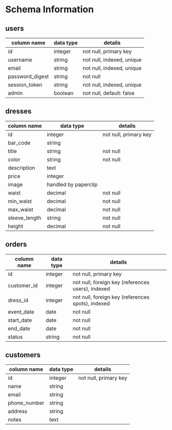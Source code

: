 # Schema Information

## users
column name     | data type | details
----------------|-----------|-----------------------
id              | integer   | not null, primary key
username        | string    | not null, indexed, unique
email           | string    | not null, indexed, unique
password_digest | string    | not null
session_token   | string    | not null, indexed, unique
admin           | boolean   | not null, default: false

## dresses
column name | data type | details
------------|-----------|-----------------------
id          | integer   | not null, primary key
bar_code    | string    |
title       | string    | not null
color       | string    | not null
description | text      |
price       | integer   |
image       | handled by paperclip |
waist       | decimal   | not null
min_waist   | decimal   | not null
max_waist   | decimal   | not null
sleeve_length | string  | not null
height      | decimal   | not null

## orders
column name | data type | details
------------|-----------|-----------------------
id          | integer   | not null, primary key
customer_id | integer   | not null, foreign key (references users), indexed
dress_id    | integer   | not null, foreign key (references spots), indexed
event_date  | date      | not null
start_date  | date      | not null
end_date    | date      | not null
status      | string    | not null

## customers
column name     | data type | details
----------------|-----------|-----------------------
id              | integer   | not null, primary key
name            | string    |
email           | string    |
phone_number    | string    |
address         | string    |
notes           | text      |
